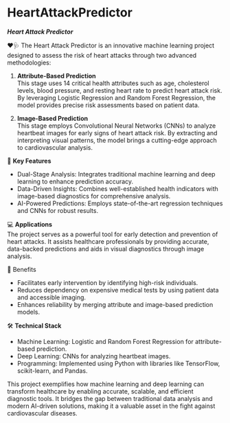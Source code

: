 # HeartAttackPredictor
**_Heart Attack Predictor_**

❤🩺  The Heart Attack Predictor is an innovative machine learning project designed to assess the risk of heart attacks through two advanced methodologies:  

1. **Attribute-Based Prediction**  
   This stage uses 14 critical health attributes such as age, cholesterol levels, blood pressure, and resting heart rate to predict heart attack risk. By leveraging Logistic Regression and Random Forest Regression, the model provides precise risk assessments based on patient data.  

2. **Image-Based Prediction**  
   This stage employs Convolutional Neural Networks (CNNs) to analyze heartbeat images for early signs of heart attack risk. By extracting and interpreting visual patterns, the model brings a cutting-edge approach to cardiovascular analysis.  

📌 **Key Features**  
- Dual-Stage Analysis: Integrates traditional machine learning and deep learning to enhance prediction accuracy.  
- Data-Driven Insights: Combines well-established health indicators with image-based diagnostics for comprehensive analysis.  
- AI-Powered Predictions: Employs state-of-the-art regression techniques and CNNs for robust results.  

💻 **Applications**  
The project serves as a powerful tool for early detection and prevention of heart attacks. It assists healthcare professionals by providing accurate, data-backed predictions and aids in visual diagnostics through image analysis.  

🥇 Benefits  
- Facilitates early intervention by identifying high-risk individuals.  
- Reduces dependency on expensive medical tests by using patient data and accessible imaging.  
- Enhances reliability by merging attribute and image-based prediction models.  

🛠 **Technical Stack**  
- Machine Learning: Logistic and Random Forest Regression for attribute-based prediction.  
- Deep Learning: CNNs for analyzing heartbeat images.  
- Programming: Implemented using Python with libraries like TensorFlow, scikit-learn, and Pandas.  

This project exemplifies how machine learning and deep learning can transform healthcare by enabling accurate, scalable, and efficient diagnostic tools. It bridges the gap between traditional data analysis and modern AI-driven solutions, making it a valuable asset in the fight against cardiovascular diseases.  

